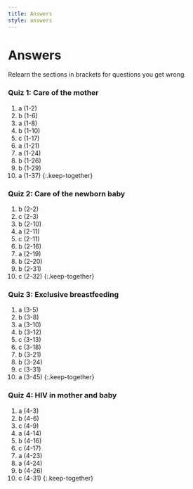 ```yaml
---
title: Answers
style: answers
---
```


# Answers

Relearn the sections in brackets for questions you get wrong.

### Quiz 1: Care of the mother

1.	a (1-2)
2.	b (1-6)
3.	a (1-8)
4.	b (1-10)
5.	c (1-17)
6.	a (1-21)
7.	a (1-24)
8.	b (1-26)
9.	b (1-29)
10.	a (1-37)
{:.keep-together}

### Quiz 2: Care of the newborn baby

1.	b (2-2)
2.	c (2-3)
3.	b (2-10)
4.	a (2-11)
5.	c (2-11)
6.	b (2-16)
7.	a (2-19)
8.	b (2-20)
9.	b (2-31)
10.	c (2-32)
{:.keep-together}

### Quiz 3: Exclusive breastfeeding

1.	a (3-5)
2.	b (3-8)
3.	a (3-10)
4.	b (3-12)
5.	c (3-13)
6.	c (3-18)
7.	b (3-21)
8.	b (3-24)
9.	c (3-31)
10.	a (3-45)
{:.keep-together}

### Quiz 4: HIV in mother and baby

1.	a (4-3)
2.	b (4-6)
3.	c (4-9)
4.	a (4-14)
5.	b (4-16)
6.	c (4-17)
7.	a (4-23)
8.	a (4-24)
9.	b (4-26)
10.	c (4-31)
{:.keep-together}
